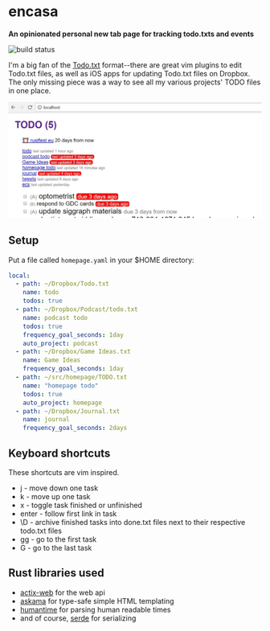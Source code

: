 # encasa

**An opinionated personal new tab page for tracking todo.txts and events**

![build status](https://travis-ci.org/kevinw/encasa.svg?branch=master)

I'm a big fan of the [Todo.txt](http://todotxt.org/) format--there are great vim plugins to edit Todo.txt files, as well as iOS apps for updating Todo.txt files on Dropbox. The only missing piece was a way to see all my various projects' TODO files in one place.

![screenshot](https://raw.githubusercontent.com/kevinw/encasa/master/docs/static/screenshot.jpg)

## Setup

Put a file called `homepage.yaml` in your $HOME directory:

```yaml
local:
  - path: ~/Dropbox/Todo.txt
    name: todo
    todos: true
  - path: ~/Dropbox/Podcast/todo.txt
    name: podcast todo
    todos: true
    frequency_goal_seconds: 1day
    auto_project: podcast
  - path: ~/Dropbox/Game Ideas.txt
    name: Game Ideas
    frequency_goal_seconds: 1day
  - path: ~/src/homepage/TODO.txt
    name: "homepage todo"
    todos: true
    auto_project: homepage
  - path: ~/Dropbox/Journal.txt
    name: journal
    frequency_goal_seconds: 2days
```

## Keyboard shortcuts

These shortcuts are vim inspired.

 * j - move down one task
 * k - move up one task
 * x - toggle task finished or unfinished
 * enter - follow first link in task
 * \D - archive finished tasks into done.txt files next to their respective todo.txt files
 * gg - go to the first task
 * G - go to the last task

## Rust libraries used

* [actix-web](http://actix.rs/) for the web api
* [askama](https://github.com/djc/askama) for type-safe simple HTML templating
* [humantime](https://github.com/tailhook/humantime) for parsing human readable times
* and of course, [serde](https://serde.rs/) for serializing
